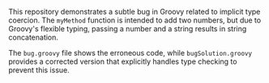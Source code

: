 This repository demonstrates a subtle bug in Groovy related to implicit type coercion. The `myMethod` function is intended to add two numbers, but due to Groovy's flexible typing, passing a number and a string results in string concatenation.

The `bug.groovy` file shows the erroneous code, while `bugSolution.groovy` provides a corrected version that explicitly handles type checking to prevent this issue.